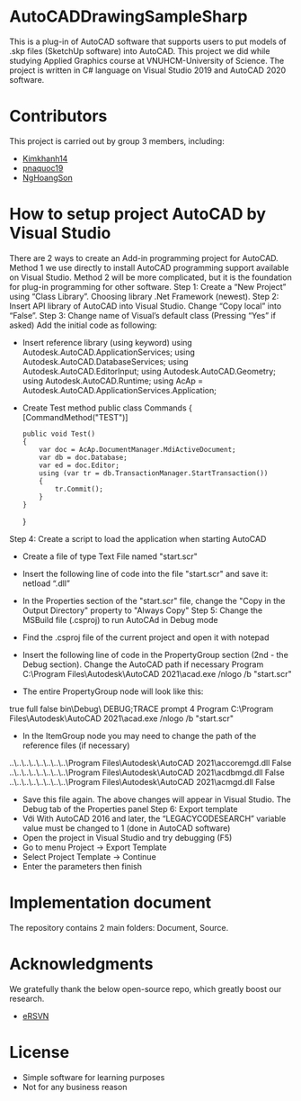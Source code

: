 # AutoCADDrawingSampleSharp
 This is a plug-in of AutoCAD software that supports users to put models of .skp files (SketchUp software) into AutoCAD. This project we did while studying Applied Graphics course at VNUHCM-University of Science. The project is written in C# language on Visual Studio 2019 and AutoCAD 2020 software.

# Contributors
This project is carried out by group 3 members, including:
- [Kimkhanh14](https://github.com/KimKhanh14)
- [pnaquoc19](https://github.com/pnaquoc19)
- [NgHoangSon](https://github.com/NgHoangSon)

# How to setup project AutoCAD by Visual Studio
There are 2 ways to create an Add-in programming project for AutoCAD. Method 1 we use directly to install AutoCAD programming support available on Visual Studio. Method 2 will be more complicated, but it is the foundation for plug-in programming for other software.
Step 1:
Create a “New Project” using “Class Library”. Choosing library .Net Framework (newest).
Step 2:
Insert API library of AutoCAD into Visual Studio. Change “Copy local” into “False”.
Step 3:
Change name of Visual’s default class (Pressing “Yes” if asked)
Add the initial code as following:
-	Insert reference library (using keyword)
using Autodesk.AutoCAD.ApplicationServices;
using Autodesk.AutoCAD.DatabaseServices;
using Autodesk.AutoCAD.EditorInput;
using Autodesk.AutoCAD.Geometry;
using Autodesk.AutoCAD.Runtime;
using AcAp = Autodesk.AutoCAD.ApplicationServices.Application;

-	Create Test method
public class Commands
    {
        [CommandMethod("TEST")]

        public void Test()
        {
            var doc = AcAp.DocumentManager.MdiActiveDocument;
            var db = doc.Database;
            var ed = doc.Editor;
            using (var tr = db.TransactionManager.StartTransaction())
            {
                tr.Commit();
            }    
        }
    }

Step 4:
Create a script to load the application when starting AutoCAD
-	Create a file of type Text File named "start.scr"
-	Insert the following line of code into the file "start.scr" and save it:
netload “<name of project>.dll”
-	In the Properties section of the "start.scr" file, change the "Copy in the Output Directory" property to "Always Copy"
Step 5:
Change the MSBuild file (.csproj) to run AutoCAd in Debug mode
-	Find the .csproj file of the current project and open it with notepad
-	Insert the following line of code in the PropertyGroup section (2nd - the Debug section). Change the AutoCAD path if necessary
<StartAction>Program</StartAction>
<StartProgram>C:\Program Files\Autodesk\AutoCAD 2021\acad.exe</StartProgram>
<StartArguments>/nlogo /b "start.scr"</StartArguments>

-	The entire PropertyGroup node will look like this:
<PropertyGroup Condition=" '$(Configuration)|$(Platform)' == 'Debug|AnyCPU' ">
    <DebugSymbols>true</DebugSymbols>
    <DebugType>full</DebugType>
    <Optimize>false</Optimize>
    <OutputPath>bin\Debug\</OutputPath>
    <DefineConstants>DEBUG;TRACE</DefineConstants>
    <ErrorReport>prompt</ErrorReport>
    <WarningLevel>4</WarningLevel>
    <StartAction>Program</StartAction>
    <StartProgram>C:\Program Files\Autodesk\AutoCAD 2021\acad.exe</StartProgram>
    <StartArguments>/nlogo /b "start.scr"</StartArguments>
  </PropertyGroup>

-	In the ItemGroup node you may need to change the path of the reference files (if necessary)
<Reference Include="accoremgd">
      <HintPath>..\..\..\..\..\..\..\..\Program Files\Autodesk\AutoCAD 2021\accoremgd.dll</HintPath>
      <Private>False</Private>
    </Reference>
    <Reference Include="acdbmgd">
      <HintPath>..\..\..\..\..\..\..\..\Program Files\Autodesk\AutoCAD 2021\acdbmgd.dll</HintPath>
      <Private>False</Private>
    </Reference>
    <Reference Include="acmgd">
      <HintPath>..\..\..\..\..\..\..\..\Program Files\Autodesk\AutoCAD 2021\acmgd.dll</HintPath>
      <Private>False</Private>
    </Reference>

-	Save this file again. The above changes will appear in Visual Studio. The Debug tab of the Properties panel
Step 6:
Export template
-	Với With AutoCAD 2016 and later, the “LEGACYCODESEARCH” variable value must be changed to 1 (done in AutoCAD software)
-	Open the project in Visual Studio and try debugging (F5)
-	Go to menu Project -> Export Template
-	Select Project Template -> Continue
-	Enter the parameters then finish

# Implementation document
The repository contains 2 main folders: Document, Source.

# Acknowledgments
We gratefully thank the below open-source repo, which greatly boost our research.
- [eRSVN](https://www.youtube.com/playlist?list=PLcUq_rc1Vk1LZ4QyasX-2zVr6O56Ouzc8)

# License
- Simple software for learning purposes
- Not for any business reason
